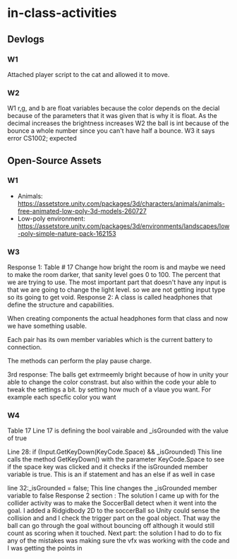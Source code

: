 # in-class-activities
## Devlogs
### W1
Attached player script to the cat and allowed it to move.

### W2
W1 r,g, and b are float variables because the color depends on the decial because of the parameters that it was given that is why it is float. 
As the decimal increases the brightness increases 
W2 the ball is int because of the bounce a whole number since you can't have half a bounce. 
W3 it says error CS1002; expected 
## Open-Source Assets
### W1
- Animals: https://assetstore.unity.com/packages/3d/characters/animals/animals-free-animated-low-poly-3d-models-260727 
- Low-poly environment: https://assetstore.unity.com/packages/3d/environments/landscapes/low-poly-simple-nature-pack-162153 

### W3 
Response 1: Table # 17 
 Change how bright the room is and maybe we need to make the room darker, that sanity level goes 0 to 100. 
 The percent that we are trying to use. The most important part that doesn't have any input is that we are going to change the light level. 
  so we are not getting input type so its going to get void. 
Response 2: 
 A class is called headphones that define the structure and capabilities. 

When creating components the actual headphones form that class  and now we have something usable. 

Each pair has its own member variables which is the current battery to connection. 

The methods can perform the play pause charge.

3rd response:  The balls get extrmeemly bright because of how in unity your able to change the color constrast. but also within the code your able to tweak the settings a bit. by setting how much of a vlaue you want. For example each specfic color you want 


### W4 
Table 17 
Line 17 is defining the bool vairable and _isGrounded  with the value of true 

Line 28: if (Input.GetKeyDown(KeyCode.Space) && _isGrounded) 
This line calls the method GetKeyDown() with the parameter KeyCode.Space to see if the space key was clicked and it checks if the isGrounded member variable is true. This is an if statement and has an else if as well in case 

line 32:_isGrounded = false;
    This line changes the _isGrounded member variable to false
    Response 2 section : 
The solution I came up with for the collider activity was to make the SoccerBall detect when it went into the goal. I added a Ridgidbody 2D to the soccerBall so Unity could sense the collision and and I check the trigger part on the goal object. That way the ball can go through the goal without bouncing off although it would still count as scoring when it touched. 
Next part:
the solution I had to do to fix any of the mistakes was making sure the vfx was working with the code and I was getting the points in

    

   


